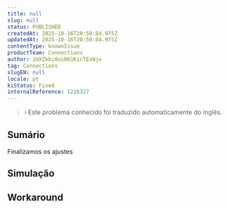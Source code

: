 ```yaml
---
title: null
slug: null
status: PUBLISHED
createdAt: 2025-10-16T20:50:04.975Z
updatedAt: 2025-10-16T20:50:04.975Z
contentType: knownIssue
productTeam: Connections
author: 2mXZkbi0oi061KicTExNjo
tag: Connections
slugEN: null
locale: pt
kiStatus: Fixed
internalReference: 1216327
---
```


>ℹ️ Este problema conhecido foi traduzido automaticamente do inglês.

## Sumário


Finalizamos os ajustes
## Simulação


## Workaround

